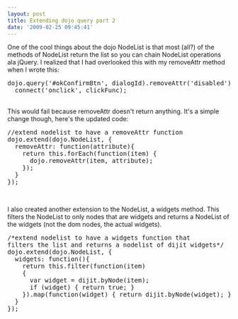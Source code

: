 ```yaml
---
layout: post
title: Extending dojo query part 2
date: '2009-02-25 09:45:41'
---
```


One of the cool things about the dojo NodeList is that most (all?) of the methods of NodeList return the list so you can chain NodeList operations ala jQuery. I realized that I had overlooked this with my removeAttr method when I wrote this:
<pre>
dojo.query('#okConfirmBtn', dialogId).removeAttr('disabled').
  connect('onclick', clickFunc);
</pre>
<br/>
This would fail because removeAttr doesn't return anything. It's a simple change though, here's the updated code:

<pre>
//extend nodelist to have a removeAttr function
dojo.extend(dojo.NodeList, {
  removeAttr: function(attribute){
    return this.forEach(function(item) { 
      dojo.removeAttr(item, attribute); 
    });
  }
});
</pre>
<br/>

I also created another extension to the NodeList, a widgets method. This filters the NodeList to only nodes that are widgets and returns a NodeList of the widgets (not the dom nodes, the actual widgets).

<pre>
/*extend nodelist to have a widgets function that 
filters the list and returns a nodelist of dijit widgets*/
dojo.extend(dojo.NodeList, {
  widgets: function(){
    return this.filter(function(item)
    {
      var widget = dijit.byNode(item);
      if (widget) { return true; }
    }).map(function(widget) { return dijit.byNode(widget); });
  }
});
</pre>
